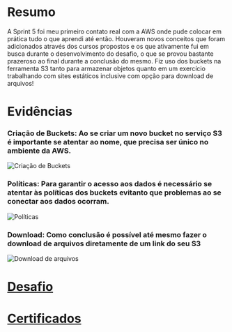 # Resumo

A Sprint 5 foi meu primeiro contato real com a AWS onde pude colocar em prática tudo o que aprendi até então. Houveram novos conceitos que foram adicionados através dos cursos propostos e os que ativamente fui em busca durante o desenvolvimento do desafio, o que se provou bastante prazeroso ao final durante a conclusão do mesmo. Fiz uso dos buckets na ferramenta S3 tanto para armazenar objetos quanto em um exercício trabalhando com sites estáticos inclusive com opção para download de arquivos!

# Evidências
### Criação de Buckets: Ao se criar um novo bucket no serviço S3 é importante se atentar ao nome, que precisa ser único no ambiente da AWS.
![Criação de Buckets](Evidencias/Bucket_configs.png)

### Políticas: Para garantir o acesso aos dados é necessário se atentar às políticas dos buckets evitanto que problemas ao se conectar aos dados ocorram. 
![Políticas](Evidencias/Bucket_online.png)

### Download: Como conclusão é possível até mesmo fazer o download de arquivos diretamente de um link do seu S3 
![Download de arquivos](Evidencias/download_arquivo.png)

# __[Desafio](/Sprint_6/Desafio/)__

# __[Certificados](/Sprint_6/Certificados/)__
